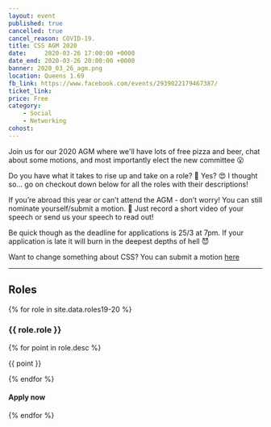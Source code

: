 ```yaml
---
layout: event
published: true
cancelled: true
cancel_reason: COVID-19.
title: CSS AGM 2020
date:     2020-03-26 17:00:00 +0000
date_end: 2020-03-26 20:00:00 +0000
banner: 2020_03_26_agm.png
location: Queens 1.69
fb_link: https://www.facebook.com/events/2939022179467387/
ticket_link:
price: Free
category:
    - Social
    - Networking
cohost:
---
```


Join us for our 2020 AGM where we'll have lots of free pizza and beer, chat about some motions, and most importantly elect the new committee 😮

Do you have what it takes to rise up and take on a role? 🤔
Yes? 😍 I thought so... go on checkout down below for all the roles with their descriptions!

If you’re abroad this year or can’t attend the AGM - don’t worry! You can still nominate yourself/submit a motion. 🎉
Just record a short video of your speech or send us your speech to read out!

Be quick though as the deadline for applications is 25/3 at 7pm. If your application is late it will burn in the deepest depths of hell 😈

Want to change something about CSS?
You can submit a motion [here](https://forms.gle/S716hKQN7tJprfhv6)

---
## Roles
<div class="card-grid">
    {% for role in site.data.roles19-20 %}
        <div class="card-grid__card">
            <h3>{{ role.role }}</h3>
            {% for point in role.desc %}
                <div class="card-grid__card__row">
                    <i class="fas fa-check"></i>
                    <p>{{ point }}</p>
                </div>
            {% endfor %}
            <div class="card-grid__card__footer">
                <h4>Apply now</h4>
                <a aria-label="Apply button" href="https://forms.gle/C2yz3zTEQQTiULEx6" class="card-grid__card__footer__next-btn">
                    <i class="fas fa-chevron-right"></i>
                </a>
            </div>
        </div>
    {% endfor %}
</div>
